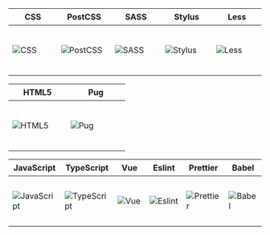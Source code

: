 <table>
<thead>
<tr>
<th height=33>
CSS
</th>
<th height=33>
PostCSS
</th>
<th height=33>
SASS
</th>
<th height=33>
Stylus
</th>
<th height=33>
Less
</th>
</tr>
</thead>
<tbody>
<tr>
<td height=100 width=100>
<img src=https://github.com/AndriiKot/___Icons__and__Links___/blob/main/icons/css.svg alt=CSS>
</td>
<td height=100 width=100>
<img src=https://github.com/AndriiKot/___Icons__and__Links___/blob/main/icons/postcss.svg alt=PostCSS>
</td>
<td height=100 width=100>
<img src=https://github.com/AndriiKot/___Icons__and__Links___/blob/main/icons/sass.svg alt=SASS>
</td>
<td height=100 width=100>
<img src=https://github.com/AndriiKot/___Icons__and__Links___/blob/main/icons/stylus.svg alt=Stylus>
</td>
<td height=100 width=100>
<img src=https://github.com/AndriiKot/___Icons__and__Links___/blob/main/icons/less.svg alt=Less>
</td>
</tr>
</tbody>
</table>
<table>
<thead>
<tr>
<th height=33>
HTML5
</th>
<th height=33>
Pug
</th>
</tr>
</thead>
<tbody>
<tr>
<td height=100 width=100>
<img src=https://github.com/AndriiKot/___Icons__and__Links___/blob/main/icons/html.svg alt=HTML5>
</td>
<td height=100 width=100>
<img src=https://github.com/AndriiKot/___Icons__and__Links___/blob/main/icons/pug.svg alt=Pug>
</td>
</tr>
</tbody>
</table>
<table>
<thead>
<tr>
<th height=33>
JavaScript
</th>
<th height=33>
TypeScript
</th>
<th height=33>
Vue
</th>
<th height=33>
Eslint
</th>
<th height=33>
Prettier
</th>
<th height=33>
Babel
</th>
</tr>
</thead>
<tbody>
<tr>
<td height=100 width=100>
<img src=https://github.com/AndriiKot/___Icons__and__Links___/blob/main/icons/javascript-1.svg alt=JavaScript>
</td>
<td height=100 width=100>
<img src=https://github.com/AndriiKot/___Icons__and__Links___/blob/main/icons/typesctipt.svg alt=TypeScript>
</td>
<td height=100 width=100>
<img src=https://github.com/AndriiKot/___Icons__and__Links___/blob/main/icons/vue.svg alt=Vue>
</td>
<td height=100 width=100>
<img src=https://github.com/AndriiKot/___Icons__and__Links___/blob/main/icons/eslint.svg alt=Eslint>
</td>
<td height=100 width=100>
<img src=https://github.com/AndriiKot/___Icons__and__Links___/blob/main/icons/prettier.svg alt=Prettier>
</td>
<td height=100 width=100>
<img src=https://github.com/AndriiKot/___Icons__and__Links___/blob/main/icons/babel.svg alt=Babel>
</td>
</tr>
</tbody>
</table>
